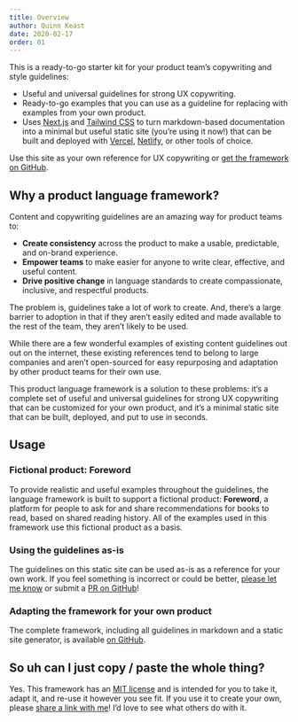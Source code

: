 ```yaml
---
title: Overview
author: Quinn Keast
date: 2020-02-17
order: 01
---
```


This is a ready-to-go starter kit for your product team’s copywriting and style guidelines:
- Useful and universal guidelines for strong UX copywriting.  
- Ready-to-go examples that you can use as a guideline for replacing with examples from your own product.  
- Uses [Next.js](https://nextjs.org/) and [Tailwind CSS](https://tailwindcss.com/) to turn markdown-based documentation into a minimal but useful static site (you’re using it now!) that can be built and deployed with [Vercel](https://vercel.co), [Netlify](https://netlify.com), or other tools of choice.  

Use this site as your own reference for UX copywriting or [get the framework on GitHub](https://github.com/quinnkeast/product-language-framework/).  

## Why a product language framework?

Content and copywriting guidelines are an amazing way for product teams to:

- **Create consistency** across the product to make a usable, predictable, and on-brand experience.
- **Empower teams** to make easier for anyone to write clear, effective, and useful content.
- **Drive positive change** in language standards to create compassionate, inclusive, and respectful products.

The problem is, guidelines take a lot of work to create. And, there’s a large barrier to adoption in that if they aren’t easily edited and made available to the rest of the team, they aren’t likely to be used.

While there are a few wonderful examples of existing content guidelines out out on the internet, these existing references tend to belong to large companies and aren’t open-sourced for easy repurposing and adaptation by other product teams for their own use.

This product language framework is a solution to these problems: it’s a complete set of useful and universal guidelines for strong UX copywriting that can be customized for your own product, and it’s a minimal static site that can be built, deployed, and put to use in seconds.

## Usage

### Fictional product: Foreword

To provide realistic and useful examples throughout the guidelines, the language framework is built to support a fictional product: **Foreword**, a platform for people to ask for and share recommendations for books to read, based on shared reading history. All of the examples used in this framework use this fictional product as a basis.

### Using the guidelines as-is

The guidelines on this static site can be used as-is as a reference for your own work. If you feel something is incorrect or could be better, [please let me know](mailto:quinn@hey.com) or submit a [PR on GitHub](https://github.com/quinnkeast/product-language-framework/)!

### Adapting the framework for your own product

The complete framework, including all guidelines in markdown and a static site generator, is available [on GitHub](https://github.com/quinnkeast/product-language-framework/).

## So uh can I just copy / paste the whole thing?

Yes. This framework has an [MIT license](https://github.com/quinnkeast/product-language-framework/blob/master/LICENSE) and is intended for you to take it, adapt it, and re-use it however you see fit. If you use it to create your own, please [share a link with me](mailto:quinn@hey.com)! I’d love to see what others do with it.